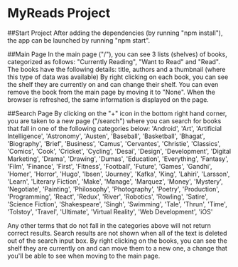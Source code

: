 # MyReads Project

##Start Project
After adding the dependencies (by running "npm  install"), the app can be launched by running "npm start".

##Main Page
In the main page ("/"), you can see 3 lists (shelves) of books, categorized as follows: "Currently Reading", "Want to Read" and "Read". The books have the following details: title, authors and a thumbnail (where this type of data was available)
By right clicking on each book, you can see the shelf they are currently on and can change their shelf. You can even remove the book from the main page by moving it to "None".
When the browser is refreshed, the same information is displayed on the page.

##Search Page
By clicking on the "+" icon in the bottom right hand corner, you are taken to a new page ("/search") where you can search for books that fall in one of the following categories below:
'Android', 'Art', 'Artificial Intelligence', 'Astronomy', 'Austen', 'Baseball', 'Basketball', 'Bhagat', 'Biography', 'Brief', 'Business', 'Camus', 'Cervantes', 'Christie', 'Classics', 'Comics', 'Cook', 'Cricket', 'Cycling', 'Desai', 'Design', 'Development', 'Digital Marketing', 'Drama', 'Drawing', 'Dumas', 'Education', 'Everything', 'Fantasy', 'Film', 'Finance', 'First', 'Fitness', 'Football', 'Future', 'Games', 'Gandhi', 'Homer', 'Horror', 'Hugo', 'Ibsen', 'Journey', 'Kafka', 'King', 'Lahiri', 'Larsson', 'Learn', 'Literary Fiction', 'Make', 'Manage', 'Marquez', 'Money', 'Mystery', 'Negotiate', 'Painting', 'Philosophy', 'Photography', 'Poetry', 'Production', 'Programming', 'React', 'Redux', 'River', 'Robotics', 'Rowling', 'Satire', 'Science Fiction', 'Shakespeare', 'Singh', 'Swimming', 'Tale', 'Thrun', 'Time', 'Tolstoy', 'Travel', 'Ultimate', 'Virtual Reality', 'Web Development', 'iOS'

Any other terms that do not fall in the categories above will not return correct results. Search results are not shown when all of the text is deleted out of the search input box.
By right clicking on the books, you can see the shelf they are currently on and can move them to a new one, a change that you'll be able to see when moving to the main page.





